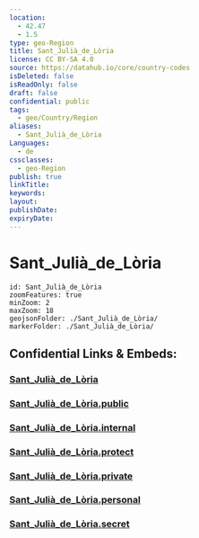 ```yaml
---
location:
  - 42.47
  - 1.5
type: geo-Region
title: Sant_Julià_de_Lòria
license: CC BY-SA 4.0
source: https://datahub.io/core/country-codes
isDeleted: false
isReadOnly: false
draft: false
confidential: public
tags:
  - geo/Country/Region
aliases:
  - Sant_Julià_de_Lòria
Languages:
  - de
cssclasses:
  - geo-Region
publish: true
linkTitle:
keywords:
layout:
publishDate:
expiryDate:
---
```


# Sant_Julià_de_Lòria

```leaflet
id: Sant_Julià_de_Lòria
zoomFeatures: true 
minZoom: 2 
maxZoom: 18
geojsonFolder: ./Sant_Julià_de_Lòria/
markerFolder: ./Sant_Julià_de_Lòria/
```


## Confidential Links & Embeds: 

### [Sant_Julià_de_Lòria](/_Standards/Earth/Continent/Europe/Europe~South/Andorra/Counties~Andorra/Sant_Julià_de_Lòria.md) 

### [Sant_Julià_de_Lòria.public](/_public/Earth/Continent/Europe/Europe~South/Andorra/Counties~Andorra/Sant_Julià_de_Lòria.public.md) 

### [Sant_Julià_de_Lòria.internal](/_internal/Earth/Continent/Europe/Europe~South/Andorra/Counties~Andorra/Sant_Julià_de_Lòria.internal.md) 

### [Sant_Julià_de_Lòria.protect](/_protect/Earth/Continent/Europe/Europe~South/Andorra/Counties~Andorra/Sant_Julià_de_Lòria.protect.md) 

### [Sant_Julià_de_Lòria.private](/_private/Earth/Continent/Europe/Europe~South/Andorra/Counties~Andorra/Sant_Julià_de_Lòria.private.md) 

### [Sant_Julià_de_Lòria.personal](/_personal/Earth/Continent/Europe/Europe~South/Andorra/Counties~Andorra/Sant_Julià_de_Lòria.personal.md) 

### [Sant_Julià_de_Lòria.secret](/_secret/Earth/Continent/Europe/Europe~South/Andorra/Counties~Andorra/Sant_Julià_de_Lòria.secret.md)

